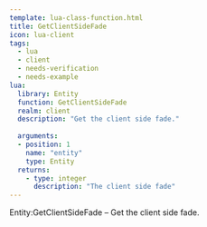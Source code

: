 ```yaml
---
template: lua-class-function.html
title: GetClientSideFade
icon: lua-client
tags:
  - lua
  - client
  - needs-verification
  - needs-example
lua:
  library: Entity
  function: GetClientSideFade
  realm: client
  description: "Get the client side fade."
  
  arguments:
  - position: 1
    name: "entity"
    type: Entity
  returns:
    - type: integer
      description: "The client side fade"
---
```


<div class="lua__search__keywords">
Entity:GetClientSideFade &#x2013; Get the client side fade.
</div>
